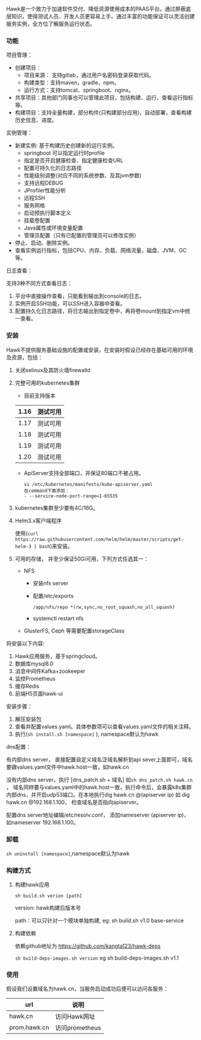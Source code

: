 Hawk是一个致力于加速软件交付、降低资源使用成本的PAAS平台。通过屏蔽底层知识，使得测试人员、开发人员更容易上手。通过丰富的功能保证可以灵活创建服务实例，全方位了解服务运行状态。

### 功能

项目管理：

- 创建项目：
  - 项目来源： 支持gitlab，通过用户名密码登录获取代码。
  - 构建类型：支持maven，gradle，npm。
  - 运行方式：支持tomcat、springboot、nginx。
- 共享项目：其他部门同事也可以管理此项目，包括构建、运行、查看运行指标等。
- 构建项目：支持全量构建，部分构件(只构建部分应用)，自动部署，查看构建历史信息、进度。

实例管理：

- 新建实例: 基于构建历史创建新的运行实例。
  - springboot 可以指定运行时profile
  - 指定是否开启健康检查、指定健康检查URL
  - 配置可持久化的日志路径
  - 性能级别调整(对应不同的系统参数、及其jvm参数)
  - 支持远程DEBUG
  - JProfiler性能分析
  - 远程SSH
  - 服务网格
  - 启动预执行脚本定义
  - 挂载卷配置
  - Java属性或环境变量配置
  - 管理员配置（只有已配置的管理员可以修改实例）
- 停止、启动、删除实例。
- 查看实例运行指标，包括CPU、内存、负载、网络流量，磁盘、JVM、GC等。

日志查看：

支持3种不同方式查看日志：

1. 平台中直接操作查看，只能看到输出到console的日志。
2. 实例开启SSH功能，可以SSH进入容器中查看。
3. 配置持久化日志路径，将日志输出到指定卷中，再将卷mount到指定vm中统一查看。

### 安装

Hawk不提供服务基础设施的配置或安装，在安装时假设已经存在基础可用的环境及资源，包括：

1. 关闭selinux及其防火墙firewalld

2. 完整可用的kubernetes集群

   - 目前支持版本

   | 1.16 | 测试可用 |
   | ---- | -------- |
   | 1.17 | 测试可用 |
   | 1.18 | 测试可用   |
   | 1.19 | 测试可用   |
   | 1.20 | 测试可用   |

   - ApiServer支持全部端口，并保证80端口不被占用。

     ```shell
     vi /etc/kubernetes/manifests/kube-apiserver.yaml
     在command下面添加：
     - --service-node-port-range=1-65535
     ```

3. kubernetes集群至少要有4C/16G。

4. Helm3.x客户端程序

   使用(`curl https://raw.githubusercontent.com/helm/helm/master/scripts/get-helm-3 | bash`)来安装。

5. 可用的存储， 并至少保证50Gi可用，下列方式任选其一：

   - NFS

     - 安装nfs server

     - 配置/etc/exports

       ```shell
       /app/nfs/repo *(rw,sync,no_root_squash,no_all_squash)
       ```

     - systemctl restart  nfs

   - GlusterFS, Ceph 等需要配置storageClass

将安装以下内容:

1. Hawk应用服务，基于springcloud。
2. 数据库mysql8.0
3. 消息中间件Kafka+zookeeper
4. 监控Prometheus
5. 缓存Redis
6. 前端H5页面hawk-ui

安装步骤：

1. 解压安装包
2. 查看并配置values.yaml。具体参数项可以查看values.yaml文件的相关注释。
3. 执行(`sh install.sh [namespace]` ), namespace默认为hawk

dns配置：

有内部dns server， 直接配置自定义域名泛域名解析到api sever上面即可，域名要跟values.yaml文件中hawk.host一致，如hawk.cn

没有内部dns server，执行 [dns_patch.sh + 域名] 如`sh dns_patch.sh hawk.cn` ， 域名同样要与values.yaml中的hawk.host一致，执行命令后，会暴露k8s集群内部dns，并开启udp53端口。在本地执行dig hawk.cn @(apiserver ip) 如 dig hawk.cn @192.168.1.100， 检查域名是否指向apiserver。

配置dns server地址编辑/etc/resolv.conf， 添加nameserver (apiserver ip)， 如nameserver 192.168.1.100。

### 卸载

`sh uninstall [namespace]`,namespace默认为hawk

### 构建方式

1. 构建hawk应用

   `sh build.sh verion [path]`

   version: hawk构建后版本号

   path：可以只针对一个模块单独构建, eg: sh build.sh v1.0 base-service

2. 构建依赖

   依赖github地址为 https://github.com/kangta123/hawk-deps

   `sh build-deps-images.sh version` eg sh build-deps-images.sh v1.1

### 使用

假设我们设置域名为hawk.cn，当服务启动成功后便可以访问各服务：

| url          | 说明           |
| ------------ | -------------- |
| hawk.cn      | 访问Hawk网址   |
| prom.hawk.cn | 访问prometheus |

